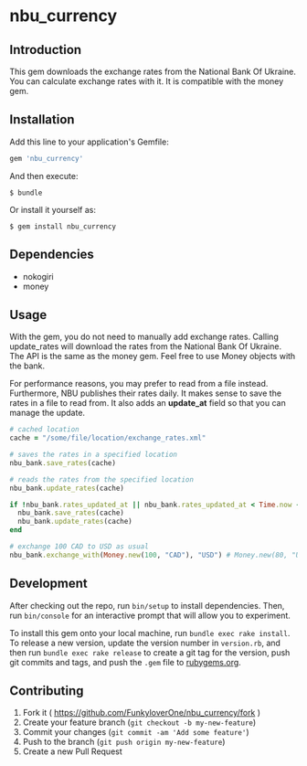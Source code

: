 # nbu_currency

## Introduction

This gem downloads the exchange rates from the National Bank Of Ukraine. You can calculate exchange rates with it. It is compatible with the money gem.

## Installation

Add this line to your application's Gemfile:

```ruby
gem 'nbu_currency'
```

And then execute:

    $ bundle

Or install it yourself as:

    $ gem install nbu_currency

## Dependencies

- nokogiri
- money

## Usage

With the gem, you do not need to manually add exchange rates. Calling update_rates will download the rates from the National Bank Of Ukraine. The API is the same as the money gem. Feel free to use Money objects with the bank.

For performance reasons, you may prefer to read from a file instead. Furthermore, NBU publishes their rates daily. It makes sense to save the rates in a file to read from. It also adds an __update_at__ field so that you can manage the update.

``` ruby
# cached location
cache = "/some/file/location/exchange_rates.xml"

# saves the rates in a specified location
nbu_bank.save_rates(cache)

# reads the rates from the specified location
nbu_bank.update_rates(cache)

if !nbu_bank.rates_updated_at || nbu_bank.rates_updated_at < Time.now - 1.days
  nbu_bank.save_rates(cache)
  nbu_bank.update_rates(cache)
end

# exchange 100 CAD to USD as usual
nbu_bank.exchange_with(Money.new(100, "CAD"), "USD") # Money.new(80, "USD")
```

## Development

After checking out the repo, run `bin/setup` to install dependencies. Then, run `bin/console` for an interactive prompt that will allow you to experiment.

To install this gem onto your local machine, run `bundle exec rake install`. To release a new version, update the version number in `version.rb`, and then run `bundle exec rake release` to create a git tag for the version, push git commits and tags, and push the `.gem` file to [rubygems.org](https://rubygems.org).

## Contributing

1. Fork it ( https://github.com/FunkyloverOne/nbu_currency/fork )
2. Create your feature branch (`git checkout -b my-new-feature`)
3. Commit your changes (`git commit -am 'Add some feature'`)
4. Push to the branch (`git push origin my-new-feature`)
5. Create a new Pull Request
